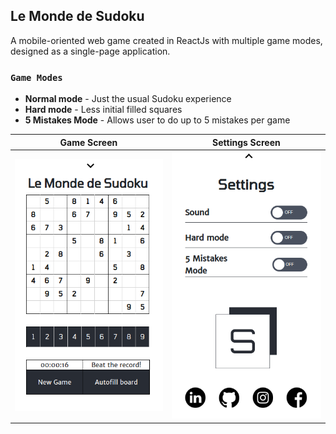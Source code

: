 ## Le Monde de Sudoku

A mobile-oriented web game created in ReactJs with multiple game modes, designed as a single-page application.

### `Game Modes`

* **Normal mode** - 
Just the usual Sudoku experience 
* **Hard mode** - 
Less initial filled squares
* **5 Mistakes Mode** - 
Allows user to do up to 5 mistakes per game




Game Screen           |  Settings Screen
:-------------------------:|:-------------------------:
![](https://github.com/Nurckye/le-monde-de-sudoku/blob/master/githubMedia/sudokuMain.png)  |  ![](https://github.com/Nurckye/le-monde-de-sudoku/blob/master/githubMedia/sudokuSettings.png)




